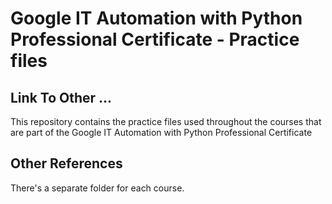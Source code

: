 # Google IT Automation with Python Professional Certificate - Practice files

## Link To Other ...
This repository contains the practice files used throughout the courses that are
part of the Google IT Automation with Python Professional Certificate

## Other References
There's a separate folder for each course.

